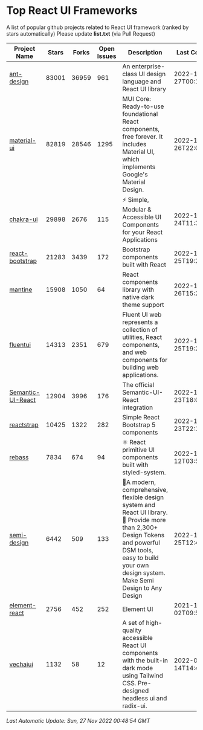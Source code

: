 # Top React UI Frameworks

A list of popular github projects related to React UI framework (ranked by stars automatically)
Please update **list.txt** (via Pull Request)

| Project Name | Stars | Forks | Open Issues | Description | Last Commit |
| ------------ | ----- | ----- | ----------- | ----------- | ----------- |
| [ant-design](https://github.com/ant-design/ant-design) |83001|36959|961|An enterprise-class UI design language and React UI library|2022-11-27T00:12:55Z|
| [material-ui](https://github.com/mui/material-ui) |82819|28546|1295|MUI Core: Ready-to-use foundational React components, free forever. It includes Material UI, which implements Google&#39;s Material Design.|2022-11-26T22:06:35Z|
| [chakra-ui](https://github.com/chakra-ui/chakra-ui) |29898|2676|115|⚡️ Simple, Modular &amp; Accessible UI Components for your React Applications|2022-11-24T11:30:28Z|
| [react-bootstrap](https://github.com/react-bootstrap/react-bootstrap) |21283|3439|172|Bootstrap components built with React|2022-11-25T19:29:06Z|
| [mantine](https://github.com/mantinedev/mantine) |15908|1050|64|React components library with native dark theme support|2022-11-26T15:26:23Z|
| [fluentui](https://github.com/microsoft/fluentui) |14313|2351|679|Fluent UI web represents a collection of utilities, React components, and web components for building web applications.|2022-11-25T19:21:07Z|
| [Semantic-UI-React](https://github.com/Semantic-Org/Semantic-UI-React) |12904|3996|176|The official Semantic-UI-React integration|2022-11-23T18:03:05Z|
| [reactstrap](https://github.com/reactstrap/reactstrap) |10425|1322|282|Simple React Bootstrap 5 components|2022-11-23T22:14:24Z|
| [rebass](https://github.com/rebassjs/rebass) |7834|674|94|:atom_symbol: React primitive UI components built with styled-system.|2022-11-12T03:51:30Z|
| [semi-design](https://github.com/DouyinFE/semi-design) |6442|509|133|🚀A modern, comprehensive, flexible design system and React UI library. 🎨 Provide more than 2,300+ Design Tokens and powerful DSM tools, easy to build your own design system. Make Semi Design to Any Design|2022-11-25T12:40:07Z|
| [element-react](https://github.com/ElemeFE/element-react) |2756|452|252|Element UI|2021-12-02T09:57:44Z|
| [vechaiui](https://github.com/vechai/vechaiui) |1132|58|12|A set of high-quality accessible React UI components with the built-in dark mode using Tailwind CSS. Pre-designed headless ui and radix-ui.|2022-06-14T14:47:17Z|

*Last Automatic Update: Sun, 27 Nov 2022 00:48:54 GMT*